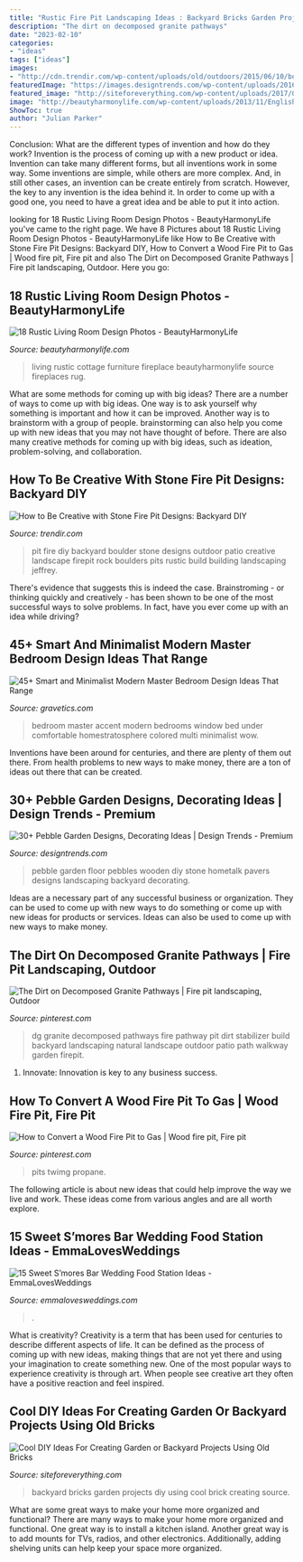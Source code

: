 ```yaml
---
title: "Rustic Fire Pit Landscaping Ideas : Backyard Bricks Garden Projects Diy Using Cool Brick Creating Source"
description: "The dirt on decomposed granite pathways"
date: "2023-02-10"
categories:
- "ideas"
tags: ["ideas"]
images:
- "http://cdn.trendir.com/wp-content/uploads/old/outdoors/2015/06/10/boulder-fire-pit.jpg"
featuredImage: "https://images.designtrends.com/wp-content/uploads/2016/01/29131303/16Wodden-Floor-Pebble-design.jpg"
featured_image: "http://siteforeverything.com/wp-content/uploads/2017/05/Brick-Backyard-12.jpg"
image: "http://beautyharmonylife.com/wp-content/uploads/2013/11/English-Cottage-Furniture-With-Furnace.jpg"
ShowToc: true
author: "Julian Parker"
---
```



Conclusion: What are the different types of invention and how do they work?
Invention is the process of coming up with a new product or idea. Invention can take many different forms, but all inventions work in some way. Some inventions are simple, while others are more complex. And, in still other cases, an invention can be create entirely from scratch. However, the key to any invention is the idea behind it. In order to come up with a good one, you need to have a great idea and be able to put it into action.

	

		
looking for 18 Rustic Living Room Design Photos - BeautyHarmonyLife you've came to the right page. We have 8 Pictures about 18 Rustic Living Room Design Photos - BeautyHarmonyLife like How to Be Creative with Stone Fire Pit Designs: Backyard DIY, How to Convert a Wood Fire Pit to Gas | Wood fire pit, Fire pit and also The Dirt on Decomposed Granite Pathways | Fire pit landscaping, Outdoor. Here you go:
		
    
## 18 Rustic Living Room Design Photos - BeautyHarmonyLife

<img loading=lazy src="http://beautyharmonylife.com/wp-content/uploads/2013/11/English-Cottage-Furniture-With-Furnace.jpg" onerror="this.onerror=null;this.src='https://tse2.mm.bing.net/th?id=OIP.xBDKnWUc1D2jQMr1qwq24AHaHa&amp;pid=15.1';" alt="18 Rustic Living Room Design Photos - BeautyHarmonyLife">

_Source: beautyharmonylife.com_

>living rustic cottage furniture fireplace beautyharmonylife source fireplaces rug. 

	

What are some methods for coming up with big ideas?
There are a number of ways to come up with big ideas. One way is to ask yourself why something is important and how it can be improved. Another way is to brainstorm with a group of people. brainstorming can also help you come up with new ideas that you may not have thought of before. There are also many creative methods for coming up with big ideas, such as ideation, problem-solving, and collaboration.

    
## How To Be Creative With Stone Fire Pit Designs: Backyard DIY

<img loading=lazy src="http://cdn.trendir.com/wp-content/uploads/old/outdoors/2015/06/10/boulder-fire-pit.jpg" onerror="this.onerror=null;this.src='https://tse1.mm.bing.net/th?id=OIP.hAzqf6NUR7PPvM3jEBUYPwHaIc&amp;pid=15.1';" alt="How to Be Creative with Stone Fire Pit Designs: Backyard DIY">

_Source: trendir.com_

>pit fire diy backyard boulder stone designs outdoor patio creative landscape firepit rock boulders pits rustic build building landscaping jeffrey. 

	

There's evidence that suggests this is indeed the case. Brainstroming - or thinking quickly and creatively - has been shown to be one of the most successful ways to solve problems. In fact, have you ever come up with an idea while driving?

    
## 45+ Smart And Minimalist Modern Master Bedroom Design Ideas That Range

<img loading=lazy src="https://www.gravetics.com/wp-content/uploads/2017/08/Small-multi-colored-bedroom-with-comfortable-day-bed-under-window.jpg" onerror="this.onerror=null;this.src='https://tse4.mm.bing.net/th?id=OIP.h9Diuxk_jR7Jy3LnqPVZoQHaE4&amp;pid=15.1';" alt="45+ Smart and Minimalist Modern Master Bedroom Design Ideas That Range">

_Source: gravetics.com_

>bedroom master accent modern bedrooms window bed under comfortable homestratosphere colored multi minimalist wow. 

	

Inventions have been around for centuries, and there are plenty of them out there. From health problems to new ways to make money, there are a ton of ideas out there that can be created.

    
## 30+ Pebble Garden Designs, Decorating Ideas | Design Trends - Premium

<img loading=lazy src="https://images.designtrends.com/wp-content/uploads/2016/01/29131303/16Wodden-Floor-Pebble-design.jpg" onerror="this.onerror=null;this.src='https://tse3.mm.bing.net/th?id=OIP.0wDwROfwu6XwDLFf1L-yNQHaKp&amp;pid=15.1';" alt="30+ Pebble Garden Designs, Decorating Ideas | Design Trends - Premium">

_Source: designtrends.com_

>pebble garden floor pebbles wooden diy stone hometalk pavers designs landscaping backyard decorating. 

	

Ideas are a necessary part of any successful business or organization. They can be used to come up with new ways to do something or come up with new ideas for products or services. Ideas can also be used to come up with new ways to make money.

    
## The Dirt On Decomposed Granite Pathways | Fire Pit Landscaping, Outdoor

<img loading=lazy src="https://i.pinimg.com/736x/2d/a8/7e/2da87e1bb089142558135a2972f62c65--decomposed-granite-pathways.jpg" onerror="this.onerror=null;this.src='https://tse2.mm.bing.net/th?id=OIP.s_p2hEB-K7xnksdPNByAfQHaHa&amp;pid=15.1';" alt="The Dirt on Decomposed Granite Pathways | Fire pit landscaping, Outdoor">

_Source: pinterest.com_

>dg granite decomposed pathways fire pathway pit dirt stabilizer build backyard landscaping natural landscape outdoor patio path walkway garden firepit. 

	

1. Innovate: Innovation is key to any business success.

    
## How To Convert A Wood Fire Pit To Gas | Wood Fire Pit, Fire Pit

<img loading=lazy src="https://i.pinimg.com/736x/89/78/4e/89784eaee86940025cca847c6b2d8b7a.jpg" onerror="this.onerror=null;this.src='https://tse3.mm.bing.net/th?id=OIP.YFC0hTsI75EWaIe-vnC4_AHaCk&amp;pid=15.1';" alt="How to Convert a Wood Fire Pit to Gas | Wood fire pit, Fire pit">

_Source: pinterest.com_

>pits twimg propane. 

	

The following article is about new ideas that could help improve the way we live and work. These ideas come from various angles and are all worth explore.

    
## 15 Sweet S’mores Bar Wedding Food Station Ideas - EmmaLovesWeddings

<img loading=lazy src="http://emmalovesweddings.com/wp-content/uploads/2017/12/S’mores-Bar-food-station-for-backyard-wedding-ideas.jpg" onerror="this.onerror=null;this.src='https://tse4.mm.bing.net/th?id=OIP.9Yz8fL5Hj4sUSDD_AhF2IAHaLI&amp;pid=15.1';" alt="15 Sweet S’mores Bar Wedding Food Station Ideas - EmmaLovesWeddings">

_Source: emmalovesweddings.com_

>. 

	

What is creativity?
Creativity is a term that has been used for centuries to describe different aspects of life. It can be defined as the process of coming up with new ideas, making things that are not yet there and using your imagination to create something new. One of the most popular ways to experience creativity is through art. When people see creative art they often have a positive reaction and feel inspired.

    
## Cool DIY Ideas For Creating Garden Or Backyard Projects Using Old Bricks

<img loading=lazy src="http://siteforeverything.com/wp-content/uploads/2017/05/Brick-Backyard-12.jpg" onerror="this.onerror=null;this.src='https://tse2.mm.bing.net/th?id=OIP.cH9KZlgSUPGfCT3c9eUSCgHaLH&amp;pid=15.1';" alt="Cool DIY Ideas For Creating Garden or Backyard Projects Using Old Bricks">

_Source: siteforeverything.com_

>backyard bricks garden projects diy using cool brick creating source. 

	

What are some great ways to make your home more organized and functional?
There are many ways to make your home more organized and functional. One great way is to install a kitchen island. Another great way is to add mounts for TVs, radios, and other electronics. Additionally, adding shelving units can help keep your space more organized.

